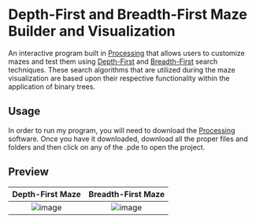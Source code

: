 # Depth-First and Breadth-First Maze Builder and Visualization

An interactive program built in [Processing](https://processing.org/) that allows users to customize mazes and test them using [Depth-First](https://en.wikipedia.org/wiki/Depth-first_search) and [Breadth-First](https://en.wikipedia.org/wiki/Breadth-first_search) search techniques. These search algorithms that are utilized during the maze visualization are based upon their respective functionality within the application of binary trees.

## Usage
In order to run my program, you will need to download the [Processing](https://processing.org/) software. Once you have it downloaded, download all the proper files and folders and then click on any of the .pde to open the project. 

## Preview
Depth-First Maze           | Breadth-First Maze
:-------------------------:|:-------------------------:
![image](https://github.com/BoomD3v/maze-visualization/assets/44856757/10ab0043-8a94-43ce-9e2c-b20d47698bfc)  |  ![image](https://github.com/BoomD3v/maze-visualization/assets/44856757/f0d4053c-18e6-465c-a8ce-ed28658218ce)
